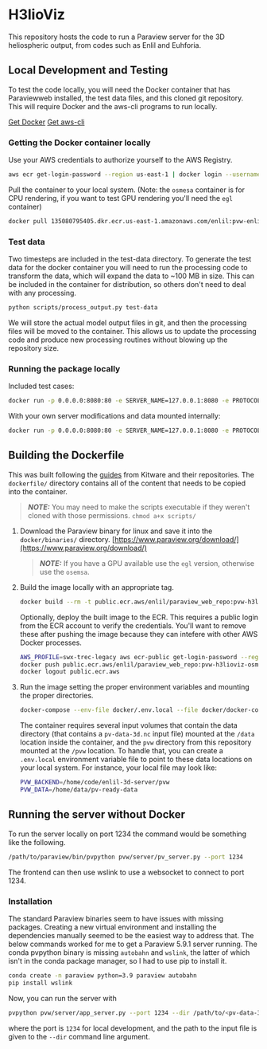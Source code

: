 # H3lioViz

This repository hosts the code to run a Paraview server for
the 3D heliospheric output, from codes such as Enlil and Euhforia.

## Local Development and Testing

To test the code locally, you will need the Docker container that has Paraviewweb installed, the test data files, and this cloned git repository. This will require
Docker and the aws-cli programs to run locally.

[Get Docker](https://docs.docker.com/get-docker/)
[Get aws-cli](https://docs.aws.amazon.com/cli/latest/userguide/getting-started-install.html)

### Getting the Docker container locally

Use your AWS credentials to authorize yourself to the AWS Registry.

```bash
aws ecr get-login-password --region us-east-1 | docker login --username AWS --password-stdin 135080795405.dkr.ecr.us-east-1.amazonaws.com
```

Pull the container to your local system. (Note: the `osmesa` container is for CPU rendering, if you want to test GPU rendering you'll need the `egl` container)

```bash
docker pull 135080795405.dkr.ecr.us-east-1.amazonaws.com/enlil:pvw-enlil-osmesa
```

### Test data

Two timesteps are included in the test-data directory. To generate the test data for
the docker container you will need to run the processing code to transform the data,
which will expand the data to ~100 MB in size. This can be included in the container
for distribution, so others don't need to deal with any processing.

```bash
python scripts/process_output.py test-data
```

We will store the actual model output files in git, and then the processing files
will be moved to the container. This allows us to update the processing code and
produce new processing routines without blowing up the repository size.

### Running the package locally

Included test cases:

```bash
docker run -p 0.0.0.0:8080:80 -e SERVER_NAME=127.0.0.1:8080 -e PROTOCOL=ws -it public.ecr.aws/enlil/paraview_web_repo:pvw-h3lioviz-osmesa
```

With your own server modifications and data mounted internally:

```bash
docker run -p 0.0.0.0:8080:80 -e SERVER_NAME=127.0.0.1:8080 -e PROTOCOL=ws -v ${PWD}/pvw:/pvw -v ${PWD}/data:/data -it public.ecr.aws/enlil/paraview_web_repo:pvw-h3lioviz-osmesa
```

## Building the Dockerfile

This was built following the [guides](https://github.com/Kitware/paraviewweb/tree/master/tools/docker) from Kitware and their repositories. The `dockerfile/` directory contains all of the content that needs to be
copied into the container.

> **_NOTE:_**  You may need to make the scripts executable if they weren't cloned with those permissions.
> `chmod a+x scripts/`

1. Download the Paraview binary for linux and save it into the `docker/binaries/` directory. [https://www.paraview.org/download/](https://www.paraview.org/download/)
    > **_NOTE:_**  If you have a GPU available use the `egl` version, otherwise use the `osemsa`.

2. Build the image locally with an appropriate tag.

    ```bash
    docker build --rm -t public.ecr.aws/enlil/paraview_web_repo:pvw-h3lioviz-osmesa -f docker/Dockerfile .
    ```

    Optionally, deploy the built image to the ECR.
    This requires a public login from the ECR account to
    verify the credentials. You'll want to remove these after
    pushing the image because they can intefere with other
    AWS Docker processes.

    ```bash
    AWS_PROFILE=swx-trec-legacy aws ecr-public get-login-password --region us-east-1 | docker login --username AWS --password-stdin public.ecr.aws
    docker push public.ecr.aws/enlil/paraview_web_repo:pvw-h3lioviz-osmesa
    docker logout public.ecr.aws
    ```

3. Run the image setting the proper environment variables and mounting the proper directories.

    ```bash
    docker-compose --env-file docker/.env.local --file docker/docker-compose.yaml up
    ```

    The container requires several input volumes that contain the data directory (that contains
    a `pv-data-3d.nc` input file) mounted at the `/data` location inside the
    container, and the `pvw` directory from this repository mounted
    at the `/pvw` location. To handle that, you can create a `.env.local` environment variable
    file to point to these data locations on your local system. For instance, your local file may
    look like:

    ```bash
    PVW_BACKEND=/home/code/enlil-3d-server/pvw  
    PVW_DATA=/home/data/pv-ready-data
    ```

## Running the server without Docker

To run the server locally on port 1234 the command would be something like the following.

```bash
/path/to/paraview/bin/pvpython pvw/server/pv_server.py --port 1234
```

The frontend can then use wslink to use a websocket to connect to port 1234.

### Installation

The standard Paraview binaries seem to have issues with missing packages. Creating a
new virtual environment and installing the dependencies manually seemed to be the easiest
way to address that. The below commands worked for me to get a Paraview 5.9.1 server running.
The conda pvpython binary is missing `autobahn` and `wslink`, the latter of which isn't
in the conda package manager, so I had to use pip to install it.

```bash
conda create -n paraview python=3.9 paraview autobahn
pip install wslink
```

Now, you can run the server with

```bash
pvpython pvw/server/app_server.py --port 1234 --dir /path/to/<pv-data-3d.nc>
```

where the port is `1234` for local development, and the path to the input file is
given to the `--dir` command line argument.
